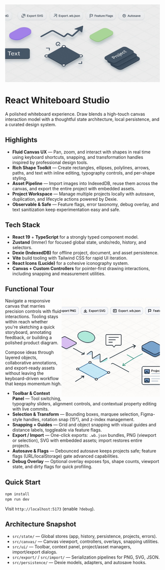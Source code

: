 ![React Whiteboard Studio primary canvas](docs/images/primary.jpg)

# React Whiteboard Studio

A polished whiteboard experience. Draw blends a high-touch canvas interaction model with a thoughtful state architecture, local persistence, and a curated design system.

## Highlights

- **Fluid Canvas UX** — Pan, zoom, and interact with shapes in real time using keyboard shortcuts, snapping, and transformation handles inspired by professional design tools.
- **Rich Shape Toolkit** — Create rectangles, ellipses, polylines, arrows, paths, and text with inline editing, typography controls, and per-shape styling.
- **Asset Pipeline** — Import images into IndexedDB, reuse them across the canvas, and export the entire project with embedded assets.
- **Project Workspace** — Manage multiple projects locally with autosave, duplication, and lifecycle actions powered by Dexie.
- **Observable & Safe** — Feature flags, error taxonomy, debug overlay, and text sanitization keep experimentation easy and safe.

## Tech Stack

- **React 19** + **TypeScript** for a strongly typed component model.
- **Zustand** (Immer) for focused global state, undo/redo, history, and selectors.
- **Dexie (IndexedDB)** for offline project, document, and asset persistence.
- **Vite** build tooling with Tailwind CSS for rapid UI iteration.
- **React Icons (Lucide)** for a cohesive iconography system.
- **Canvas + Custom Controllers** for pointer-first drawing interactions, including snapping and measurement utilities.

## Functional Tour

<img src="docs/images/illustration.jpg" alt="Whiteboard tooling illustration" align="right" width="320">

Navigate a responsive canvas that marries precision controls with fluid interactions. Tooling stays within reach whether you're sketching a quick storyboard, annotating feedback, or building a polished product diagram.

Compose ideas through layered objects, collaborative annotations, and export-ready assets without leaving the keyboard-driven workflow that keeps momentum high.

- **Toolbar & Context Panel** — Tool switching, typography sliders, alignment controls, and contextual property editing with live commits.
- **Selection & Transform** — Bounding boxes, marquee selection, Figma-style handles, rotation snap (15°), and z-index management.
- **Snapping + Guides** — Grid and object snapping with visual guides and distance labels, toggleable via feature flags.
- **Export / Import** — One-click exports: `.wb.json` bundles, PNG (viewport or selection), SVG with embedded assets; import restores entire projects.
- **Autosave & Flags** — Debounced autosave keeps projects safe; feature flags (URL/localStorage) gate advanced capabilities.
- **Debug Overlay** — Optional overlay exposes fps, shape counts, viewport state, and dirty flags for quick profiling.

## Quick Start

```bash
npm install
npm run dev
```

Visit `http://localhost:5173` (enable `?debug`).

## Architecture Snapshot

- `src/state/` — Global stores (app, history, persistence, projects, errors).
- `src/canvas/` — Canvas viewport, controllers, overlays, snapping utilities.
- `src/ui/` — Toolbar, context panel, project/asset managers, import/export dialogs.
- `src/export/` / `src/import/` — Serialization pipelines for PNG, SVG, JSON.
- `src/persistence/` — Dexie models, adapters, and autosave hooks.
